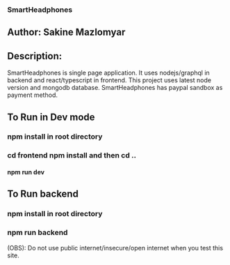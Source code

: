 

### SmartHeadphones 

## Author: Sakine Mazlomyar

## Description:
SmartHeadphones is single page application. It uses nodejs/graphql in backend and react/typescript in frontend.
This project  uses latest node version and mongodb database. 
SmartHeadphones has paypal sandbox as payment method.
    

## To Run in Dev mode
### npm install in root directory
### cd frontend npm install and then cd ..
#### npm run dev



## To Run backend
### npm install in root directory
### npm run backend


(OBS):
Do not use public internet/insecure/open internet when you test this site.
